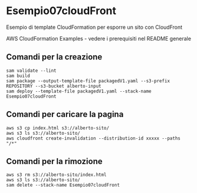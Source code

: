 # Esempio07cloudFront
Esempio di template CloudFormation per esporre un sito con CloudFront 


AWS CloudFormation Examples - vedere i prerequisiti nel README generale

## Comandi per la creazione

```
sam validate --lint
sam build
sam package --output-template-file packagedV1.yaml --s3-prefix REPOSITORY --s3-bucket alberto-input
sam deploy --template-file packagedV1.yaml --stack-name Esempio07cloudFront
```


## Comandi per caricare la pagina
```
aws s3 cp index.html s3://alberto-sito/
aws s3 ls s3://alberto-sito/
aws cloudfront create-invalidation --distribution-id xxxxx --paths "/*"
```


## Comandi per la rimozione
```
aws s3 rm s3://alberto-sito/index.html
aws s3 ls s3://alberto-sito/
sam delete --stack-name Esempio07cloudFront

```

